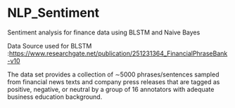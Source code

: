# NLP_Sentiment
Sentiment analysis for finance data  using BLSTM and Naive Bayes 

Data Source used for BLSTM :https://www.researchgate.net/publication/251231364_FinancialPhraseBank-v10

The data set provides a collection of ∼5000 phrases/sentences sampled from financial news texts and company press releases that are tagged as positive, negative, or neutral by a group of 16
annotators with adequate business education background.
